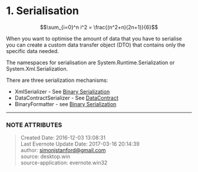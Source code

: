 # 1\. Serialisation

$$\sum_{i=0}^n i^2 = \frac{(n^2+n)(2n+1)}{6}$$

When you want to optimise the amount of data that you have to serialise you
can create a custom data transfer object (DTO) that contains only the specific
data needed.

  

The namespaces for serialisation are System.Runtime.Serialization or
System.Xml.Serialization.

  

There are three serialization mechanisms:

  * XmlSerializer - See  [Binary Serialization](evernote:///view/26944639/s226/2192f732-6807-4185-a0fe-60b6e37a6e8c/2192f732-6807-4185-a0fe-60b6e37a6e8c/)
  * DataContractSerializer - See  [DataContract](evernote:///view/26944639/s226/622ef924-d7b3-4f8b-93a6-7c463aa2c41f/622ef924-d7b3-4f8b-93a6-7c463aa2c41f/)
  * BinaryFormatter - see [Binary Serialization](evernote:///view/26944639/s226/2192f732-6807-4185-a0fe-60b6e37a6e8c/2192f732-6807-4185-a0fe-60b6e37a6e8c/)

  


---
### NOTE ATTRIBUTES
>Created Date: 2016-12-03 13:08:31  
>Last Evernote Update Date: 2017-03-16 20:14:39  
>author: simonjstanford@gmail.com  
>source: desktop.win  
>source-application: evernote.win32  
<!--stackedit_data:
eyJoaXN0b3J5IjpbLTczNjIwNDEwM119
-->
